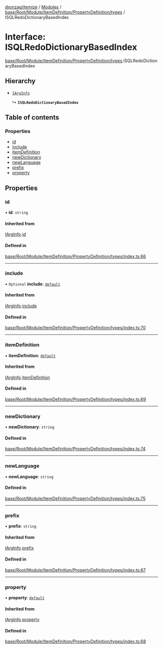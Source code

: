 [@onzag/itemize](../README.md) / [Modules](../modules.md) / [base/Root/Module/ItemDefinition/PropertyDefinition/types](../modules/base_Root_Module_ItemDefinition_PropertyDefinition_types.md) / ISQLRedoDictionaryBasedIndex

# Interface: ISQLRedoDictionaryBasedIndex

[base/Root/Module/ItemDefinition/PropertyDefinition/types](../modules/base_Root_Module_ItemDefinition_PropertyDefinition_types.md).ISQLRedoDictionaryBasedIndex

## Hierarchy

- [`IArgInfo`](base_Root_Module_ItemDefinition_PropertyDefinition_types.IArgInfo.md)

  ↳ **`ISQLRedoDictionaryBasedIndex`**

## Table of contents

### Properties

- [id](base_Root_Module_ItemDefinition_PropertyDefinition_types.ISQLRedoDictionaryBasedIndex.md#id)
- [include](base_Root_Module_ItemDefinition_PropertyDefinition_types.ISQLRedoDictionaryBasedIndex.md#include)
- [itemDefinition](base_Root_Module_ItemDefinition_PropertyDefinition_types.ISQLRedoDictionaryBasedIndex.md#itemdefinition)
- [newDictionary](base_Root_Module_ItemDefinition_PropertyDefinition_types.ISQLRedoDictionaryBasedIndex.md#newdictionary)
- [newLanguage](base_Root_Module_ItemDefinition_PropertyDefinition_types.ISQLRedoDictionaryBasedIndex.md#newlanguage)
- [prefix](base_Root_Module_ItemDefinition_PropertyDefinition_types.ISQLRedoDictionaryBasedIndex.md#prefix)
- [property](base_Root_Module_ItemDefinition_PropertyDefinition_types.ISQLRedoDictionaryBasedIndex.md#property)

## Properties

### id

• **id**: `string`

#### Inherited from

[IArgInfo](base_Root_Module_ItemDefinition_PropertyDefinition_types.IArgInfo.md).[id](base_Root_Module_ItemDefinition_PropertyDefinition_types.IArgInfo.md#id)

#### Defined in

[base/Root/Module/ItemDefinition/PropertyDefinition/types/index.ts:66](https://github.com/onzag/itemize/blob/59702dd5/base/Root/Module/ItemDefinition/PropertyDefinition/types/index.ts#L66)

___

### include

• `Optional` **include**: [`default`](../classes/base_Root_Module_ItemDefinition_Include.default.md)

#### Inherited from

[IArgInfo](base_Root_Module_ItemDefinition_PropertyDefinition_types.IArgInfo.md).[include](base_Root_Module_ItemDefinition_PropertyDefinition_types.IArgInfo.md#include)

#### Defined in

[base/Root/Module/ItemDefinition/PropertyDefinition/types/index.ts:70](https://github.com/onzag/itemize/blob/59702dd5/base/Root/Module/ItemDefinition/PropertyDefinition/types/index.ts#L70)

___

### itemDefinition

• **itemDefinition**: [`default`](../classes/base_Root_Module_ItemDefinition.default.md)

#### Inherited from

[IArgInfo](base_Root_Module_ItemDefinition_PropertyDefinition_types.IArgInfo.md).[itemDefinition](base_Root_Module_ItemDefinition_PropertyDefinition_types.IArgInfo.md#itemdefinition)

#### Defined in

[base/Root/Module/ItemDefinition/PropertyDefinition/types/index.ts:69](https://github.com/onzag/itemize/blob/59702dd5/base/Root/Module/ItemDefinition/PropertyDefinition/types/index.ts#L69)

___

### newDictionary

• **newDictionary**: `string`

#### Defined in

[base/Root/Module/ItemDefinition/PropertyDefinition/types/index.ts:74](https://github.com/onzag/itemize/blob/59702dd5/base/Root/Module/ItemDefinition/PropertyDefinition/types/index.ts#L74)

___

### newLanguage

• **newLanguage**: `string`

#### Defined in

[base/Root/Module/ItemDefinition/PropertyDefinition/types/index.ts:75](https://github.com/onzag/itemize/blob/59702dd5/base/Root/Module/ItemDefinition/PropertyDefinition/types/index.ts#L75)

___

### prefix

• **prefix**: `string`

#### Inherited from

[IArgInfo](base_Root_Module_ItemDefinition_PropertyDefinition_types.IArgInfo.md).[prefix](base_Root_Module_ItemDefinition_PropertyDefinition_types.IArgInfo.md#prefix)

#### Defined in

[base/Root/Module/ItemDefinition/PropertyDefinition/types/index.ts:67](https://github.com/onzag/itemize/blob/59702dd5/base/Root/Module/ItemDefinition/PropertyDefinition/types/index.ts#L67)

___

### property

• **property**: [`default`](../classes/base_Root_Module_ItemDefinition_PropertyDefinition.default.md)

#### Inherited from

[IArgInfo](base_Root_Module_ItemDefinition_PropertyDefinition_types.IArgInfo.md).[property](base_Root_Module_ItemDefinition_PropertyDefinition_types.IArgInfo.md#property)

#### Defined in

[base/Root/Module/ItemDefinition/PropertyDefinition/types/index.ts:68](https://github.com/onzag/itemize/blob/59702dd5/base/Root/Module/ItemDefinition/PropertyDefinition/types/index.ts#L68)
